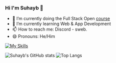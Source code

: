 ### Hi I'm Suhayb 👋

- 🔭 I’m currently doing the Full Stack Open [course](https://fullstackopen.com/en/)
- 🌱 I’m currently learning Web & App Development
- 📫 How to reach me: Discord - sweb.
- 😄 Pronouns: He/Him
  
[![My Skills](https://skillicons.dev/icons?i=react,nextjs,js,ts,tailwind,css,html,threejs,flutter,dart,firebase,py,git,github,c,cpp,figma,vscode,apple&perline=8)](https://skillicons.dev)

![Suhayb's GitHub stats](https://github-readme-stats.vercel.app/api?username=swebi&theme=transparent&rank_icon=github&show_icons=true)
![Top Langs](https://github-readme-stats.vercel.app/api/top-langs/?username=swebi&layout=donut&theme=transparent&show_icons=true)

